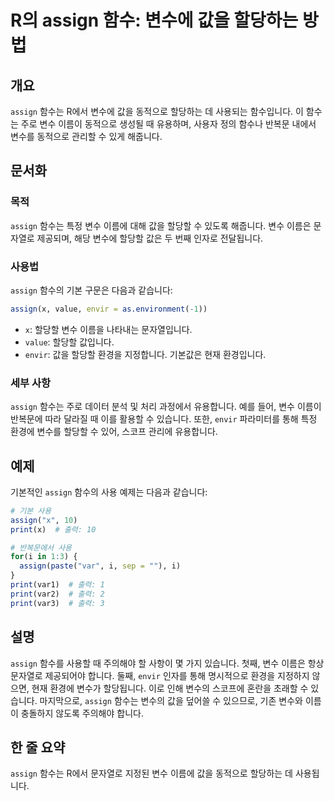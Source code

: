<!--
Meta Description: # R의 assign 함수: 변수에 값을 할당하는 방법 ## 개요 `assign` 함수는 R에서 변수에 값을 동적으로 할당하는 데 사용되는 함수입니다. 이 함수는 주로 변수 이름이 동적으로 생성될 때 유용하며, 사용자 정의 함수나 반복문 내에서 변수를 동적으로 관리할 ...
Meta Keywords: assign, 함수는, 할당할, 동적으로, envir
-->

# R의 assign 함수: 변수에 값을 할당하는 방법

## 개요
`assign` 함수는 R에서 변수에 값을 동적으로 할당하는 데 사용되는 함수입니다. 이 함수는 주로 변수 이름이 동적으로 생성될 때 유용하며, 사용자 정의 함수나 반복문 내에서 변수를 동적으로 관리할 수 있게 해줍니다.

## 문서화
### 목적
`assign` 함수는 특정 변수 이름에 대해 값을 할당할 수 있도록 해줍니다. 변수 이름은 문자열로 제공되며, 해당 변수에 할당할 값은 두 번째 인자로 전달됩니다.

### 사용법
`assign` 함수의 기본 구문은 다음과 같습니다:
```R
assign(x, value, envir = as.environment(-1))
```

- `x`: 할당할 변수 이름을 나타내는 문자열입니다.
- `value`: 할당할 값입니다.
- `envir`: 값을 할당할 환경을 지정합니다. 기본값은 현재 환경입니다.

### 세부 사항
`assign` 함수는 주로 데이터 분석 및 처리 과정에서 유용합니다. 예를 들어, 변수 이름이 반복문에 따라 달라질 때 이를 활용할 수 있습니다. 또한, `envir` 파라미터를 통해 특정 환경에 변수를 할당할 수 있어, 스코프 관리에 유용합니다.

## 예제
기본적인 `assign` 함수의 사용 예제는 다음과 같습니다:

```R
# 기본 사용
assign("x", 10)
print(x)  # 출력: 10

# 반복문에서 사용
for(i in 1:3) {
  assign(paste("var", i, sep = ""), i)
}
print(var1)  # 출력: 1
print(var2)  # 출력: 2
print(var3)  # 출력: 3
```

## 설명
`assign` 함수를 사용할 때 주의해야 할 사항이 몇 가지 있습니다. 첫째, 변수 이름은 항상 문자열로 제공되어야 합니다. 둘째, `envir` 인자를 통해 명시적으로 환경을 지정하지 않으면, 현재 환경에 변수가 할당됩니다. 이로 인해 변수의 스코프에 혼란을 초래할 수 있습니다. 마지막으로, `assign` 함수는 변수의 값을 덮어쓸 수 있으므로, 기존 변수와 이름이 충돌하지 않도록 주의해야 합니다.

## 한 줄 요약
`assign` 함수는 R에서 문자열로 지정된 변수 이름에 값을 동적으로 할당하는 데 사용됩니다.